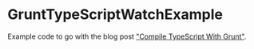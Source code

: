 GruntTypeScriptWatchExample
===========================

Example code to go with the blog post ["Compile TypeScript With Grunt"](http://tech.blinemedical.com/compiling-typescript-with-grunt/). 

